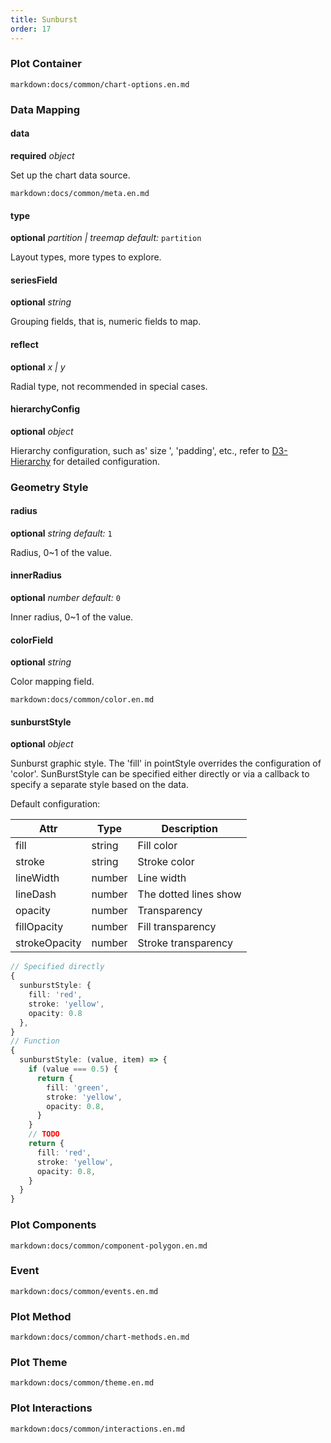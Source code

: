 ```yaml
---
title: Sunburst
order: 17
---
```


### Plot Container

`markdown:docs/common/chart-options.en.md`

### Data Mapping

#### data

<description>**required** _object_</description>

Set up the chart data source.

`markdown:docs/common/meta.en.md`

#### type

<description>**optional** _partition | treemap_ _default:_ `partition`</description>

Layout types, more types to explore.

#### seriesField

<description>**optional** _string_</description>

Grouping fields, that is, numeric fields to map.

#### reflect

<description>**optional** _x | y_</description>

Radial type, not recommended in special cases.

#### hierarchyConfig

<description>**optional** _object_</description>

Hierarchy configuration, such as' size ', 'padding', etc., refer to [D3-Hierarchy](https://github.com/d3/d3-hierarchy#treemap) for detailed configuration.

### Geometry Style

#### radius

<description>**optional** _string_ _default:_ `1`</description>

Radius, 0~1 of the value.

#### innerRadius

<description>**optional** _number_ _default:_ `0`</description>

Inner radius, 0~1 of the value.

#### colorField

<description>**optional** _string_</description>

Color mapping field.

`markdown:docs/common/color.en.md`

#### sunburstStyle

<description>**optional** _object_</description>

Sunburst graphic style. The 'fill' in pointStyle overrides the configuration of 'color'. SunBurstStyle can be specified either directly or via a callback to specify a separate style based on the data.

Default configuration:

| Attr          | Type   | Description           |
| ------------- | ------ | --------------------- |
| fill          | string | Fill color            |
| stroke        | string | Stroke color          |
| lineWidth     | number | Line width            |
| lineDash      | number | The dotted lines show |
| opacity       | number | Transparency          |
| fillOpacity   | number | Fill transparency     |
| strokeOpacity | number | Stroke transparency   |

```ts
// Specified directly
{
  sunburstStyle: {
    fill: 'red',
    stroke: 'yellow',
    opacity: 0.8
  },
}
// Function
{
  sunburstStyle: (value, item) => {
    if (value === 0.5) {
      return {
        fill: 'green',
        stroke: 'yellow',
        opacity: 0.8,
      }
    }
    // TODO
    return {
      fill: 'red',
      stroke: 'yellow',
      opacity: 0.8,
    }
  }
}
```

### Plot Components

`markdown:docs/common/component-polygon.en.md`

### Event

`markdown:docs/common/events.en.md`

### Plot Method

`markdown:docs/common/chart-methods.en.md`

### Plot Theme

`markdown:docs/common/theme.en.md`

### Plot Interactions

`markdown:docs/common/interactions.en.md`
